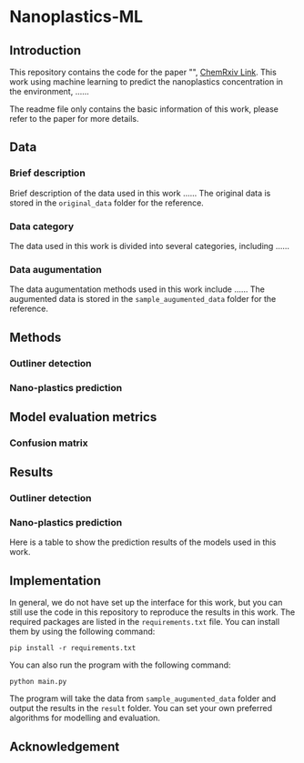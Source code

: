 # Nanoplastics-ML
## Introduction
This repository contains the code for the paper "", [ChemRxiv Link]().
This work using machine learning to predict the nanoplastics concentration in the environment, ......

The readme file only contains the basic information of this work, please refer to the paper for more details.

## Data
### Brief description
Brief description of the data used in this work ......
The original data is stored in the `original_data` folder for the reference.
### Data category
The data used in this work is divided into several categories, including ......
### Data augumentation
The data augumentation methods used in this work include ......
The augumented data is stored in the `sample_augumented_data` folder for the reference.
## Methods
### Outliner detection

### Nano-plastics prediction


## Model evaluation metrics
### Confusion matrix


## Results
### Outliner detection


### Nano-plastics prediction
Here is a table to show the prediction results of the models used in this work.


## Implementation
In general, we do not have set up the interface for this work, but you can still use the code in this repository to 
reproduce the results in this work. The required packages are listed in the `requirements.txt` file. You can install
them by using the following command:
```shell
pip install -r requirements.txt
```
You can also run the program with the following command:
```shell
python main.py
```
The program will take the data from `sample_augumented_data` folder and output the results in the `result` folder.
You can set your own preferred algorithms for modelling and evaluation.

## Acknowledgement


